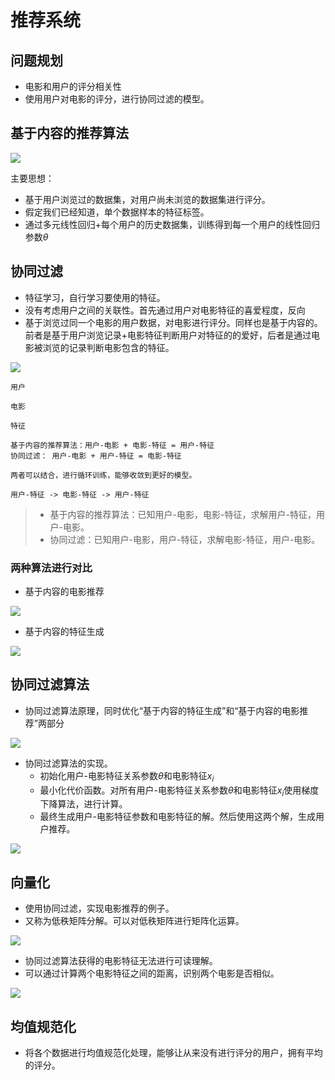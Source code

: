 # 推荐系统

## 问题规划

* 电影和用户的评分相关性
* 使用用户对电影的评分，进行协同过滤的模型。

## 基于内容的推荐算法

![](../img/基于内容的推荐系统.png)

主要思想：

* 基于用户浏览过的数据集，对用户尚未浏览的数据集进行评分。
* 假定我们已经知道，单个数据样本的特征标签。
* 通过多元线性回归+每个用户的历史数据集，训练得到每一个用户的线性回归参数$\theta$

## 协同过滤

* 特征学习，自行学习要使用的特征。
* 没有考虑用户之间的关联性。首先通过用户对电影特征的喜爱程度，反向
* 基于浏览过同一个电影的用户数据，对电影进行评分。同样也是基于内容的。前者是基于用户浏览记录+电影特征判断用户对特征的的爱好，后者是通过电影被浏览的记录判断电影包含的特征。

![](../img/协同过滤.png)
```
用户

电影

特征

基于内容的推荐算法：用户-电影 + 电影-特征 = 用户-特征
协同过滤： 用户-电影 + 用户-特征 = 电影-特征

两者可以结合，进行循环训练，能够收敛到更好的模型。

用户-特征 -> 电影-特征 -> 用户-特征
```


> * 基于内容的推荐算法：已知用户-电影，电影-特征，求解用户-特征，用户-电影。
> * 协同过滤：已知用户-电影，用户-特征，求解电影-特征，用户-电影。

### 两种算法进行对比

* 基于内容的电影推荐

![](../img/基于内容的推荐算法.png)

* 基于内容的特征生成

![](../img/协同过滤算法.png)


## 协同过滤算法


* 协同过滤算法原理，同时优化“基于内容的特征生成”和“基于内容的电影推荐”两部分

![](../img/协同过滤算法原理.png)


* 协同过滤算法的实现。
  * 初始化用户-电影特征关系参数$\theta$和电影特征$x_i$
  * 最小化代价函数。对所有用户-电影特征关系参数$\theta$和电影特征$x_i$使用梯度下降算法，进行计算。
  * 最终生成用户-电影特征参数和电影特征的解。然后使用这两个解，生成用户推荐。

![](../img/协同过滤算法实现.png)

## 向量化

* 使用协同过滤，实现电影推荐的例子。
* 又称为低秩矩阵分解。可以对低秩矩阵进行矩阵化运算。

![](../img/协同过滤算法矢量化.png)

* 协同过滤算法获得的电影特征无法进行可读理解。
* 可以通过计算两个电影特征之间的距离，识别两个电影是否相似。

![](../img/协同过滤算法特征距离.png)


## 均值规范化

* 将各个数据进行均值规范化处理，能够让从来没有进行评分的用户，拥有平均的评分。
